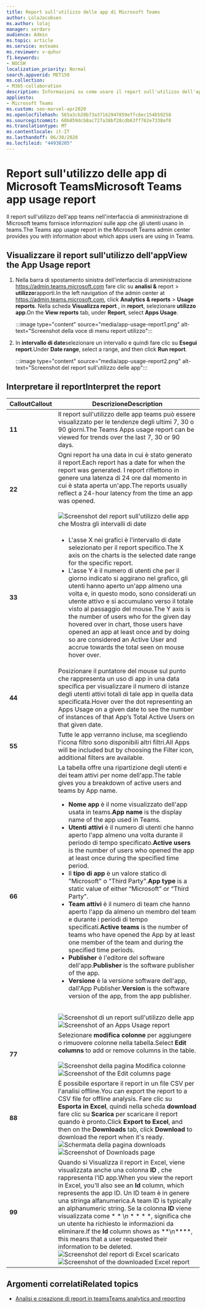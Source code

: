 ```yaml
---
title: Report sull'utilizzo delle app di Microsoft Teams
author: LolaJacobsen
ms.author: lolaj
manager: serdars
audience: Admin
ms.topic: article
ms.service: msteams
ms.reviewer: v-quhur
f1.keywords:
- NOCSH
localization_priority: Normal
search.appverid: MET150
ms.collection:
- M365-collaboration
description: Informazioni su come usare il report sull'utilizzo dell'app teams nell'interfaccia di amministrazione di Microsoft teams.
appliesto:
- Microsoft Teams
ms.custom: seo-marvel-apr2020
ms.openlocfilehash: 565a3cb28b73a37162947859effc6ec154b59258
ms.sourcegitcommit: 60b859dcb8ac727a38bf28cdb63ff762e7338af8
ms.translationtype: MT
ms.contentlocale: it-IT
ms.lasthandoff: 06/30/2020
ms.locfileid: "44938205"
---
```

# <a name="microsoft-teams-app-usage-report"></a><span data-ttu-id="93e2c-103">Report sull'utilizzo delle app di Microsoft Teams</span><span class="sxs-lookup"><span data-stu-id="93e2c-103">Microsoft Teams app usage report</span></span>

<span data-ttu-id="93e2c-104">Il report sull'utilizzo dell'app teams nell'interfaccia di amministrazione di Microsoft teams fornisce informazioni sulle app che gli utenti usano in teams.</span><span class="sxs-lookup"><span data-stu-id="93e2c-104">The Teams app usage report in the Microsoft Teams admin center provides you with information about which apps users are using in Teams.</span></span>  

## <a name="view-the-app-usage-report"></a><span data-ttu-id="93e2c-105">Visualizzare il report sull'utilizzo dell'app</span><span class="sxs-lookup"><span data-stu-id="93e2c-105">View the App Usage report</span></span>

1.  <span data-ttu-id="93e2c-106">Nella barra di spostamento sinistra dell'interfaccia di amministrazione <https://admin.teams.microsoft.com> fare clic su **analisi &** report \> **utilizzo**rapporti.</span><span class="sxs-lookup"><span data-stu-id="93e2c-106">In the left navigation of the admin center at <https://admin.teams.microsoft.com>, click **Analytics & reports** \> **Usage reports**.</span></span> <span data-ttu-id="93e2c-107">Nella scheda **Visualizza report** , in **report**, selezionare **utilizzo app**.</span><span class="sxs-lookup"><span data-stu-id="93e2c-107">On the **View reports** tab, under **Report**, select **Apps Usage**.</span></span>

     :::image type="content" source="media/app-usage-report1.png" alt-text="Screenshot della voce di menu report utilizzo":::

2.  <span data-ttu-id="93e2c-109">In **intervallo di date**selezionare un intervallo e quindi fare clic su **Esegui report**.</span><span class="sxs-lookup"><span data-stu-id="93e2c-109">Under **Date range**, select a range, and then click **Run report**.</span></span>

      :::image type="content" source="media/app-usage-report2.png" alt-text="Screenshot del report sull'utilizzo delle app":::

## <a name="interpret-the-report"></a><span data-ttu-id="93e2c-111">Interpretare il report</span><span class="sxs-lookup"><span data-stu-id="93e2c-111">Interpret the report</span></span>

|<span data-ttu-id="93e2c-112">Callout</span><span class="sxs-lookup"><span data-stu-id="93e2c-112">Callout</span></span> |<span data-ttu-id="93e2c-113">Descrizione</span><span class="sxs-lookup"><span data-stu-id="93e2c-113">Description</span></span>  |
|--------|-------------|
|<span data-ttu-id="93e2c-114">**1**</span><span class="sxs-lookup"><span data-stu-id="93e2c-114">**1**</span></span>   |<span data-ttu-id="93e2c-115">Il report sull'utilizzo delle app teams può essere visualizzato per le tendenze degli ultimi 7, 30 o 90 giorni.</span><span class="sxs-lookup"><span data-stu-id="93e2c-115">The Teams Apps usage report can be viewed for trends over the last 7, 30 or 90 days.</span></span> |
|<span data-ttu-id="93e2c-116">**2**</span><span class="sxs-lookup"><span data-stu-id="93e2c-116">**2**</span></span>   |<span data-ttu-id="93e2c-117">Ogni report ha una data in cui è stato generato il report.</span><span class="sxs-lookup"><span data-stu-id="93e2c-117">Each report has a date for when the report was generated.</span></span> <span data-ttu-id="93e2c-118">I report riflettono in genere una latenza di 24 ore dal momento in cui è stata aperta un'app.</span><span class="sxs-lookup"><span data-stu-id="93e2c-118">The reports usually reflect a 24-hour latency from the time an app was opened.</span></span> <br><br>![Screenshot del report sull'utilizzo delle app che Mostra gli intervalli di date](media/app-usage-report3.png)|
|<span data-ttu-id="93e2c-120">**3**</span><span class="sxs-lookup"><span data-stu-id="93e2c-120">**3**</span></span>    | <ul><li><span data-ttu-id="93e2c-121">L'asse X nei grafici è l'intervallo di date selezionato per il report specifico.</span><span class="sxs-lookup"><span data-stu-id="93e2c-121">The X axis on the charts is the selected date range for the specific report.</span></span></li><li><span data-ttu-id="93e2c-122">L'asse Y è il numero di utenti che per il giorno indicato si aggirano nel grafico, gli utenti hanno aperto un'app almeno una volta e, in questo modo, sono considerati un utente attivo e si accumulano verso il totale visto al passaggio del mouse.</span><span class="sxs-lookup"><span data-stu-id="93e2c-122">The Y axis is the number of users who for the given day hovered over in chart, those users have opened an app at least once and by doing so are considered an Active User and accrue towards the total seen on mouse hover over.</span></span></li></ul>|
|<span data-ttu-id="93e2c-123">**4**</span><span class="sxs-lookup"><span data-stu-id="93e2c-123">**4**</span></span>   |<span data-ttu-id="93e2c-124">Posizionare il puntatore del mouse sul punto che rappresenta un uso di app in una data specifica per visualizzare il numero di istanze degli utenti attivi totali di tale app in quella data specificata.</span><span class="sxs-lookup"><span data-stu-id="93e2c-124">Hover over the dot representing an Apps Usage on a given date to see the number of instances of that App’s Total Active Users on that given date.</span></span>  |
|<span data-ttu-id="93e2c-125">**5**</span><span class="sxs-lookup"><span data-stu-id="93e2c-125">**5**</span></span>   |<span data-ttu-id="93e2c-126">Tutte le app verranno incluse, ma scegliendo l'icona filtro sono disponibili altri filtri.</span><span class="sxs-lookup"><span data-stu-id="93e2c-126">All Apps will be included but by choosing the Filter icon, additional filters are available.</span></span>  |
|<span data-ttu-id="93e2c-127">**6**</span><span class="sxs-lookup"><span data-stu-id="93e2c-127">**6**</span></span>   |<span data-ttu-id="93e2c-128">La tabella offre una ripartizione degli utenti e dei team attivi per nome dell'app.</span><span class="sxs-lookup"><span data-stu-id="93e2c-128">The table gives you a breakdown of active users and teams by App name.</span></span><br><ul><li><span data-ttu-id="93e2c-129">**Nome app** è il nome visualizzato dell'app usata in teams.</span><span class="sxs-lookup"><span data-stu-id="93e2c-129">**App name** is the display name of the app used in Teams.</span></span></li><li><span data-ttu-id="93e2c-130">**Utenti attivi** è il numero di utenti che hanno aperto l'app almeno una volta durante il periodo di tempo specificato.</span><span class="sxs-lookup"><span data-stu-id="93e2c-130">**Active users** is the number of users who opened the app at least once during the specified time period.</span></span></li><li><span data-ttu-id="93e2c-131">Il **tipo di app** è un valore statico di "Microsoft" o "Third Party".</span><span class="sxs-lookup"><span data-stu-id="93e2c-131">**App type** is a static value of either “Microsoft” or “Third Party”.</span></span></li><li><span data-ttu-id="93e2c-132">**Team attivi** è il numero di team che hanno aperto l'app da almeno un membro del team e durante i periodi di tempo specificati.</span><span class="sxs-lookup"><span data-stu-id="93e2c-132">**Active teams** is the number of teams who have opened the App by at least one member of the team and during the specified time periods.</span></span></li><li><span data-ttu-id="93e2c-133">**Publisher** è l'editore del software dell'app.</span><span class="sxs-lookup"><span data-stu-id="93e2c-133">**Publisher** is the software publisher of the app.</span></span></li><li><span data-ttu-id="93e2c-134">**Versione** è la versione software dell'app, dall'App Publisher.</span><span class="sxs-lookup"><span data-stu-id="93e2c-134">**Version** is the software version of the app, from the app publisher.</span></span></li></ul><br><span data-ttu-id="93e2c-135">![Screenshot di un report sull'utilizzo delle app](media/app-usage-report4.png)</span><span class="sxs-lookup"><span data-stu-id="93e2c-135">![Screenshot of an Apps Usage report](media/app-usage-report4.png)</span></span>  |
|<span data-ttu-id="93e2c-136">**7**</span><span class="sxs-lookup"><span data-stu-id="93e2c-136">**7**</span></span>  |<span data-ttu-id="93e2c-137">Selezionare **modifica colonne** per aggiungere o rimuovere colonne nella tabella.</span><span class="sxs-lookup"><span data-stu-id="93e2c-137">Select **Edit columns** to add or remove columns in the table.</span></span><br><br><span data-ttu-id="93e2c-138">![Screenshot della pagina Modifica colonne](media/app-usage-report5.png)</span><span class="sxs-lookup"><span data-stu-id="93e2c-138">![Screenshot of the Edit columns page](media/app-usage-report5.png)</span></span>  |
|<span data-ttu-id="93e2c-139">**8**</span><span class="sxs-lookup"><span data-stu-id="93e2c-139">**8**</span></span>  |<span data-ttu-id="93e2c-140">È possibile esportare il report in un file CSV per l'analisi offline.</span><span class="sxs-lookup"><span data-stu-id="93e2c-140">You can export the report to a CSV file for offline analysis.</span></span> <span data-ttu-id="93e2c-141">Fare clic su **Esporta in Excel**, quindi nella scheda **download** fare clic su **Scarica** per scaricare il report quando è pronto.</span><span class="sxs-lookup"><span data-stu-id="93e2c-141">Click **Export to Excel**, and then on the **Downloads** tab, click **Download** to download the report when it's ready.</span></span><br><span data-ttu-id="93e2c-142">![Schermata della pagina downloads](media/app-usage-report7.png)</span><span class="sxs-lookup"><span data-stu-id="93e2c-142">![Screenshot of Downloads page](media/app-usage-report7.png)</span></span>  |
|<span data-ttu-id="93e2c-143">**9**</span><span class="sxs-lookup"><span data-stu-id="93e2c-143">**9**</span></span>   |<span data-ttu-id="93e2c-144">Quando si Visualizza il report in Excel, viene visualizzata anche una colonna **ID** , che rappresenta l'ID app.</span><span class="sxs-lookup"><span data-stu-id="93e2c-144">When you view the report in Excel, you'll also see an **Id** column, which represents the app ID.</span></span> <span data-ttu-id="93e2c-145">Un ID team è in genere una stringa alfanumerica.</span><span class="sxs-lookup"><span data-stu-id="93e2c-145">A team ID is typically an alphanumeric string.</span></span> <span data-ttu-id="93e2c-146">Se la colonna **ID** viene visualizzata come \* \* \n \* \* \* \*, significa che un utente ha richiesto le informazioni da eliminare.</span><span class="sxs-lookup"><span data-stu-id="93e2c-146">If the **Id** column shows as \*\*\n\*\*\*\*, this means that a user requested their information to be deleted.</span></span><br><span data-ttu-id="93e2c-147">![Screenshot del report di Excel scaricato](media/app-usage-report8.png)</span><span class="sxs-lookup"><span data-stu-id="93e2c-147">![Screenshot of the downloaded Excel report](media/app-usage-report8.png)</span></span>  |

## <a name="related-topics"></a><span data-ttu-id="93e2c-148">Argomenti correlati</span><span class="sxs-lookup"><span data-stu-id="93e2c-148">Related topics</span></span>

- [<span data-ttu-id="93e2c-149">Analisi e creazione di report in teams</span><span class="sxs-lookup"><span data-stu-id="93e2c-149">Teams analytics and reporting</span></span>](teams-reporting-reference.md)